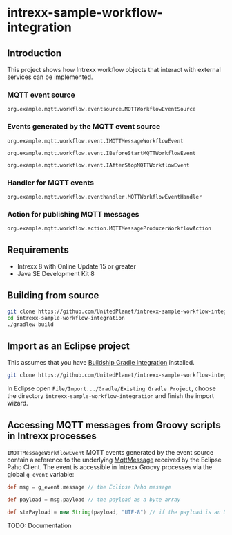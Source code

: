 # intrexx-sample-workflow-integration

## Introduction

This project shows how Intrexx workflow objects that interact with external
services can be implemented.


### MQTT event source

`org.example.mqtt.workflow.eventsource.MQTTWorkflowEventSource`


### Events generated by the MQTT event source

`org.example.mqtt.workflow.event.IMQTTMessageWorkflowEvent`

`org.example.mqtt.workflow.event.IBeforeStartMQTTWorkflowEvent`

`org.example.mqtt.workflow.event.IAfterStopMQTTWorkflowEvent`


### Handler for MQTT events

`org.example.mqtt.workflow.eventhandler.MQTTWorkflowEventHandler`


### Action for publishing MQTT messages

`org.example.mqtt.workflow.action.MQTTMessageProducerWorkflowAction`


## Requirements

* Intrexx 8 with Online Update 15 or greater
* Java SE Development Kit 8


## Building from source

```bash
git clone https://github.com/UnitedPlanet/intrexx-sample-workflow-integration.git
cd intrexx-sample-workflow-integration
./gradlew build
```

## Import as an Eclipse project

This assumes that you have [Buildship Gradle Integration](https://marketplace.eclipse.org/content/buildship-gradle-integration)
installed.

```bash
git clone https://github.com/UnitedPlanet/intrexx-sample-workflow-integration.git
```

In Eclipse open `File/Import.../Gradle/Existing Gradle Project`, choose the directory
`intrexx-sample-workflow-integration` and finish the import wizard.

## Accessing MQTT messages from Groovy scripts in Intrexx processes

`IMQTTMessageWorkflowEvent` MQTT events generated by the event source contain a reference to the underlying [MqttMessage](https://www.eclipse.org/paho/files/javadoc/org/eclipse/paho/client/mqttv3/MqttMessage.html) received by the Eclipse Paho Client. The event is accessible in Intrexx Groovy processes via the global `g_event` variable:

```groovy
def msg = g_event.message // the Eclipse Paho message

def payload = msg.payload // the payload as a byte array

def strPayload = new String(payload, "UTF-8") // if the payload is an UTF-8 encoded string
```

TODO: Documentation

